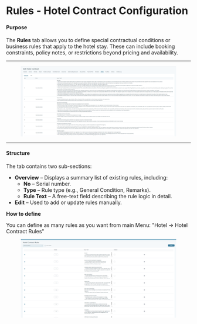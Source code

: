 # Rules - Hotel Contract Configuration

#### Purpose

The **Rules** tab allows you to define special contractual conditions or business rules that apply to the hotel stay. These can include booking constraints, policy notes, or restrictions beyond pricing and availability.

***

<figure><img src="../.gitbook/assets/image (5).png" alt=""><figcaption></figcaption></figure>

***

#### Structure

The tab contains two sub-sections:

* **Overview** – Displays a summary list of existing rules, including:
  * **No** – Serial number.
  * **Type** – Rule type (e.g., General Condition, Remarks).
  * **Rule Text** – A free-text field describing the rule logic in detail.
* **Edit** – Used to add or update rules manually.

**How to define**

You can define as many rules as you want from main Menu: "Hotel -> Hotel Contract Rules"

<figure><img src="../.gitbook/assets/image (6).png" alt=""><figcaption></figcaption></figure>
